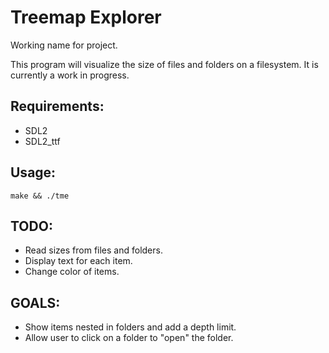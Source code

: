 # Treemap Explorer
Working name for project.

This program will visualize the size of files and folders on a filesystem. It
is currently a work in progress.

## Requirements:
* SDL2
* SDL2_ttf

## Usage:
`make && ./tme`

## TODO:
* Read sizes from files and folders.
* Display text for each item.
* Change color of items.

## GOALS:
* Show items nested in folders and add a depth limit.
* Allow user to click on a folder to "open" the folder.
